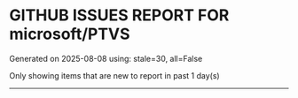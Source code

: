 
# GITHUB ISSUES REPORT FOR microsoft/PTVS


Generated on 2025-08-08 using: stale=30, all=False


Only showing items that are new to report in past 1 day(s)


---




















